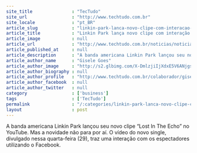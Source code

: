 ```yaml
---
site_title               : "TecTudo"
site_url                 : "http://www.techtudo.com.br"
site_locale              : "pt_BR"
article_slug             : "linkin-park-lanca-novo-clipe-com-interacao-pelo-facebook"
article_title            : "Linkin Park lança novo clipe com interação pelo Facebook"
article_image            : null
article_url              : "http://www.techtudo.com.br/noticias/noticia/2012/08/linkin-park-lanca-novo-clipe-com-interacao-pelo-facebook.html"
article_published_at     : null
article_description      : "A banda americana Linkin Park lançou seu novo clipe “Lost In The Echo” no YouTube. Mas a novidade não para por aí. O vídeo do novo single, divulgado nessa quarta-feira (29), traz uma interação com os espectadores utilizando o Facebook."
article_author_name      : "Gisele Goes"
article_author_image     : "http://s2.glbimg.com/X-DmlzjiIjXdxE5V6ANjgsP4Y1A=/30x30/s2.glbimg.com/rNIZR84z9G1ZcIZ83UHc-EmJomw=/140x140/s.glbimg.com/po/tt2/f/original/2013/11/12/352.thumbnail.jpg"
article_author_biography : null
article_author_profile   : "http://www.techtudo.com.br/colaborador/gisele-goes.html"
article_author_facebook  : null
article_author_twitter   : null
category                 : ['business']
tags                     : ['TecTudo']
permalink                : "/:categories/linkin-park-lanca-novo-clipe-com-interacao-pelo-facebook/"
layout                   : post
---
```


A banda americana Linkin Park lançou seu novo clipe “Lost In The Echo” no YouTube. Mas a novidade não para por aí. O vídeo do novo single, divulgado nessa quarta-feira (29), traz uma interação com os espectadores utilizando o Facebook.
